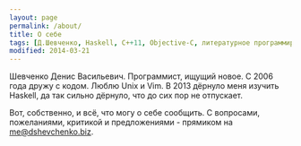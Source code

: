 ```yaml
---
layout: page
permalink: /about/
title: О себе
tags: [Д.Шевченко, Haskell, C++11, Objective-C, литературное программирование, совфтверный бизнес.]
modified: 2014-03-21
---
```


Шевченко Денис Васильевич. Программист, ищущий новое. С 2006 года дружу с кодом. Люблю Unix и Vim. В 2013 дёрнуло меня изучить Haskell, да так сильно дёрнуло, что до сих пор не отпускает.

Вот, собственно, и всё, что могу о себе сообщить. С вопросами, пожеланиями, критикой и предложениями - прямиком на me@dshevchenko.biz.

